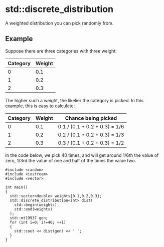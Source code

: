 # std::discrete_distribution

A weighted distribution you can pick randomly from.

## Example

Suppose there are three categories with three weight: 

Category|Weight
---|---
0|0.1
1|0.2
2|0.3

The higher such a weight, the likelier the category is picked. In this example,
this is easy to calculate:

Category|Weight|Chance being picked
---|---|---
0|0.1| 0.1 / (0.1 + 0.2 + 0.3) = 1/6
1|0.2| 0.2 / (0.1 + 0.2 + 0.3) = 1/3
2|0.3| 0.3 / (0.1 + 0.2 + 0.3) = 1/2

In the code below, we pick 40 times, and will get around 1/6th the value
of zero, 1/3rd the value of one and half of the times the value two.

```
#include <random>
#include <iostream>
#include <vector>

int main()
{
  std::vector<double> weights{0.1,0.2,0.3};
  std::discrete_distribution<int> dist(
    std::begin(weights),
    std::end(weights)
  );
  std::mt19937 gen;
  for (int i=0; i!=40; ++i)
  {
    std::cout << dist(gen) << ' ';
  }
}
```